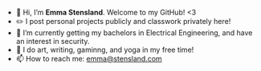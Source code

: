 - 👋 Hi, I’m **Emma Stensland**. Welcome to my GitHub! <3
- ✏️ I post personal projects publicly and classwork privately here!
- 🌱 I’m currently getting my bachelors in Electrical Engineering, and have an interest in security.
- 👀 I do art, writing, gaminng, and yoga in my free time!
- 📫 How to reach me: emma@stensland.com 

<!---
✨ hey... ✨ why you looking here go back!!
--->
